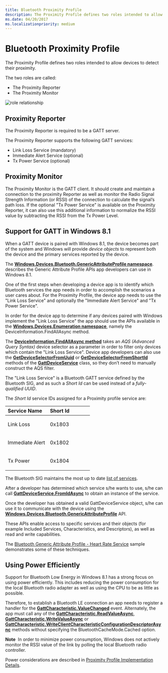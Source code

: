 ```yaml
---
title: Bluetooth Proximity Profile
description: The Proximity Profile defines two roles intended to allow devices to detect their proximity.
ms.date: 04/20/2017
ms.localizationpriority: medium
---
```


# Bluetooth Proximity Profile


The Proximity Profile defines two roles intended to allow devices to detect their proximity.

The two roles are called:

-   The Proximity Reporter
-   The Proximity Monitor

![role relationship](images/bthleproximityroles.png)

## <span id="Proximity_Reporter"></span><span id="proximity_reporter"></span><span id="PROXIMITY_REPORTER"></span>Proximity Reporter


The Proximity Reporter is required to be a GATT server.

The Proximity Reporter supports the following GATT services:

-   Link Loss Service (mandatory)
-   Immediate Alert Service (optional)
-   Tx Power Service (optional)

## <span id="Proximity_Monitor"></span><span id="proximity_monitor"></span><span id="PROXIMITY_MONITOR"></span>Proximity Monitor


The Proximity Monitor is the GATT client. It should create and maintain a connection to the proximity Reporter as well as monitor the Radio Signal Strength Information (or RSSI) of the connection to calculate the signal’s path loss. If the optional "Tx Power Service" is available on the Proximity Reporter, it can also use this additional information to normalize the RSSI value by subtracting the RSSI from the Tx Power Level.

## <span id="_support_for_gatt_in_windows_8.1"></span><span id="_SUPPORT_FOR_GATT_IN_WINDOWS_8.1"></span> Support for GATT in Windows 8.1


When a GATT device is paired with Windows 8.1, the device becomes part of the system and Windows will provide *device objects* to represent both the device and the primary services reported by the device.

The [**Windows.Devices.Bluetooth.GenericAttributeProfile namespace**](/uwp/api/Windows.Devices.Bluetooth.GenericAttributeProfile). describes the Generic Attribute Profile APIs app developers can use in Windows 8.1.

One of the first steps when developing a device app is to identify which Bluetooth services the app needs in order to accomplish the scenarios a user cares about. For the Proximity Profile, the device app needs to use the "Link Loss Service" and optionally the "Immediate Alert Service" and "Tx Power Service".

In order for the device app to determine if any devices paired with Windows implement the "Link Loss Service" the app should use the APIs available in the [**Windows.Devices.Enumeration namespace**](/uwp/api/Windows.Devices.Enumeration), namely the DeviceInformation.FindAllAsync method.

The [**DeviceInformation.FindAllAsync method**](/uwp/api/Windows.Devices.Enumeration.DeviceInformation#Windows_Devices_Enumeration_DeviceInformation_FindAllAsync_System_String_) takes an *AQS (Advanced Query Syntax)* device selector as a parameter in order to filter only devices which contain the "Link Loss Service". Device app developers can also use the [**GetDeviceSelectorFromUuid**](/uwp/api/Windows.Devices.Bluetooth.GenericAttributeProfile.GattDeviceService#Windows_Devices_Bluetooth_GenericAttributeProfile_GattDeviceService_GetDeviceSelectorFromUuid_System_Guid_) or [**GetDeviceSelectorFromShortId**](/uwp/api/Windows.Devices.Bluetooth.GenericAttributeProfile.GattDeviceService#Windows_Devices_Bluetooth_GenericAttributeProfile_GattDeviceService_GetDeviceSelectorFromShortId_System_UInt16_) methods of the [**GattDeviceService**](/uwp/api/Windows.Devices.Bluetooth.GenericAttributeProfile.GattDeviceService) class, so they don’t need to manually construct the AQS filter.

The "Link Loss Service" is a Bluetooth GATT service defined by the Bluetooth SIG, and as such a *Short Id* can be used instead of a *fully-qualified UUID*.

The *Short Id* service IDs assigned for a Proximity profile service are:

<table>
<colgroup>
<col width="50%" />
<col width="50%" />
</colgroup>
<thead>
<tr class="header">
<th align="left">Service Name</th>
<th align="left">Short Id</th>
</tr>
</thead>
<tbody>
<tr class="odd">
<td align="left"><p>Link Loss</p></td>
<td align="left"><p>0x1803</p></td>
</tr>
<tr class="even">
<td align="left"><p>Immediate Alert</p></td>
<td align="left"><p>0x1802</p></td>
</tr>
<tr class="odd">
<td align="left"><p>Tx Power</p></td>
<td align="left"><p>0x1804</p></td>
</tr>
</tbody>
</table>

 

The Bluetooth SIG maintains the most up to date [list of services](https://go.microsoft.com/fwlink/p/?linkid=320723).

After a developer has determined which service s/he wants to use, s/he can call [**GattDeviceService.FromIdAsync**](/uwp/api/Windows.Devices.Bluetooth.GenericAttributeProfile.GattDeviceService#Windows_Devices_Bluetooth_GenericAttributeProfile_GattDeviceService_FromIdAsync_System_String_) to obtain an instance of the service.

Once the developer has obtained a valid GattDeviceService object, s/he can use it to communicate with the device using the [**Windows.Devices.Bluetooth.GenericAttributeProfile**](/uwp/api/Windows.Devices.Bluetooth.GenericAttributeProfile) API.

These APIs enable access to specific services and their objects (for example Included Services, Characteristics, and Descriptors), as well as read and write capabilities.

The [Bluetooth Generic Attribute Profile - Heart Rate Service](/samples/browse/) sample demonstrates some of these techniques.

## <span id="Using_Power_Efficiently"></span><span id="using_power_efficiently"></span><span id="USING_POWER_EFFICIENTLY"></span>Using Power Efficiently


Support for Bluetooth Low Energy in Windows 8.1 has a strong focus on using power efficiently. This includes reducing the power consumption for the local Bluetooth radio adapter as well as using the CPU to be as little as possible.

Therefore, to establish a Bluetooth LE connection an app needs to register a handler for the [**GattCharacteristic.ValueChanged**](/uwp/api/Windows.Devices.Bluetooth.GenericAttributeProfile.GattCharacteristic#Windows_Devices_Bluetooth_GenericAttributeProfile_GattCharacteristic_ValueChanged) event. Alternately, the app must call any of the [**GattCharacteristic.ReadValueAsync**](/uwp/api/Windows.Devices.Bluetooth.GenericAttributeProfile.GattCharacteristic#Windows_Devices_Bluetooth_GenericAttributeProfile_GattCharacteristic_ReadValueAsync_Windows_Devices_Bluetooth_BluetoothCacheMode_), [**GattCharacteristic.WriteValueAsync**](/uwp/api/Windows.Devices.Bluetooth.GenericAttributeProfile.GattCharacteristic#Windows_Devices_Bluetooth_GenericAttributeProfile_GattCharacteristic_WriteValueAsync_Windows_Storage_Streams_IBuffer_) or [**GattCharacteristic.WriteClientCharacteristicConfigurationDescriptorAsync**](/uwp/api/Windows.Devices.Bluetooth.GenericAttributeProfile.GattCharacteristic#Windows_Devices_Bluetooth_GenericAttributeProfile_GattCharacteristic_WriteClientCharacteristicConfigurationDescriptorAsync_Windows_Devices_Bluetooth_GenericAttributeProfile_GattClientCharacteristicConfigurationDescriptorValue_) methods without specifying the BluetoothCacheMode.Cached option.

**Note**  In order to minimize power consumption, Windows does not actively monitor the RSSI value of the link by polling the local Bluetooth radio controller.

 

Power considerations are described in [Proximity Profile Implementation Details](proximity-profile-implementation-details.md).

